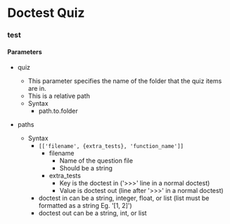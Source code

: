 # Doctest Quiz

### test
#### Parameters
* quiz
    * This parameter specifies the name of the folder that the quiz items are in.
    * This is a relative path
    * Syntax
        * path.to.folder

* paths
  * Syntax
    * `[['filename', {extra_tests}, 'function_name']]`
        * filename
            * Name of the question file
            * Should be a string
        * extra_tests
            * Key is the doctest in ('>>>' line in a normal doctest)
            * Value is doctest out (line after '>>>' in a normal doctest)
    * doctest in can be a string, integer, float, or list (list must be formatted as a string Eg. '[1, 2]')
    * doctest out can be a string, int, or list
